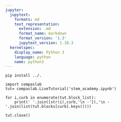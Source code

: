 ```yaml
---
jupyter:
  jupytext:
    formats: md
    text_representation:
      extension: .md
      format_name: markdown
      format_version: '1.3'
      jupytext_version: 1.10.3
  kernelspec:
    display_name: Python 3
    language: python
    name: python3
---
```


```{code-cell} ipython3
pip install ../.
```

```{code-cell} ipython3
import compaslab
tut= compaslab.LiveTutorial('stem_academy.ipynb')
```

```{code-cell} ipython3
for i,curb in enumerate(tut.block_list):
    print(' '.join([str(i),curb,'\n -']),'\n - '.join(list(tut.blocks[curb].keys())))
```

```{code-cell} ipython3
tut.close()
```

```{code-cell} ipython3

```
